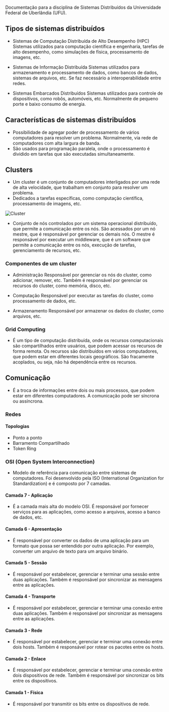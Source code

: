 Documentação para a disciplina de Sistemas Distribuídos da Universidade Federal de Uberlândia (UFU).

## Tipos de sistemas distribuídos

- Sistemas de Computação Distribuída de Alto Desempenho (HPC)
  Sistemas utilizados para computação científica e engenharia, tarefas de alto desempenho, como simulações de física, processamento de imagens, etc.

- Sistemas de Informação Distribuída
  Sistemas utilizados para armazenamento e processamento de dados, como bancos de dados, sistemas de arquivos, etc. Se faz necessário a interoperabilidade entre redes.

- Sistemas Embarcados Distribuídos
  Sistemas utilizados para controle de dispositivos, como robôs, automóveis, etc. Normalmente de pequeno porte e baixo consumo de energia.

## Características de sistemas distribuídos

- Possibilidade de agregar poder de processamento de vários computadores para resolver um problema. Normalmente, via rede de computadores com alta largura de banda.
- São usados para programação paralela, onde o processamento é dividido em tarefas que são executadas simultaneamente.

## Clusters

- Um cluster é um conjunto de computadores interligados por uma rede de alta velocidade, que trabalham em conjunto para resolver um problema.
- Dedicados a tarefas específicas, como computação científica, processamento de imagens, etc.

![Cluster](https://bugbusters.com.br/wp-content/uploads/2018/05/cluster_.jpg)

- Conjunto de nós controlados por um sistema operacional distribuído, que permite a comunicação entre os nós. São acessados por um nó mestre, que é responsável por gerenciar os demais nós. O mestre é responsável por executar um middleware, que é um software que permite a comunicação entre os nós, execução de tarefas, gerenciamento de recursos, etc.

### Componentes de um cluster

- Administração
  Responsável por gerenciar os nós do cluster, como adicionar, remover, etc. Também é responsável por gerenciar os recursos do cluster, como memória, disco, etc.

- Computação
  Responsável por executar as tarefas do cluster, como processamento de dados, etc.

- Armazenamento
    Responsável por armazenar os dados do cluster, como arquivos, etc.

### Grid Computing

- É um tipo de computação distribuída, onde os recursos computacionais são compartilhados entre usuários, que podem acessar os recursos de forma remota. Os recursos são distribuídos em vários computadores, que podem estar em diferentes locais geográficos. São fracamente acoplados, ou seja, não há dependência entre os recursos.

## Comunicação

- É a troca de informações entre dois ou mais processos, que podem estar em diferentes computadores. A comunicação pode ser síncrona ou assíncrona.

### Redes

#### Topologias
 - Ponto a ponto
 - Barramento Compartilhado
 - Token Ring

### OSI (Open System Interconnection)

- Modelo de referência para comunicação entre sistemas de computadores. Foi desenvolvido pela ISO (International Organization for Standardization) e é composto por 7 camadas.

#### Camada 7 - Aplicação

- É a camada mais alta do modelo OSI. É responsável por fornecer serviços para as aplicações, como acesso a arquivos, acesso a banco de dados, etc.

#### Camada 6 - Apresentação

- É responsável por converter os dados de uma aplicação para um formato que possa ser entendido por outra aplicação. Por exemplo, converter um arquivo de texto para um arquivo binário.

#### Camada 5 - Sessão

- É responsável por estabelecer, gerenciar e terminar uma sessão entre duas aplicações. Também é responsável por sincronizar as mensagens entre as aplicações.

#### Camada 4 - Transporte

- É responsável por estabelecer, gerenciar e terminar uma conexão entre duas aplicações. Também é responsável por sincronizar as mensagens entre as aplicações.

#### Camada 3 - Rede

- É responsável por estabelecer, gerenciar e terminar uma conexão entre dois hosts. Também é responsável por rotear os pacotes entre os hosts.

#### Camada 2 - Enlace

- É responsável por estabelecer, gerenciar e terminar uma conexão entre dois dispositivos de rede. Também é responsável por sincronizar os bits entre os dispositivos.

#### Camada 1 - Física

- É responsável por transmitir os bits entre os dispositivos de rede.